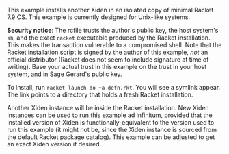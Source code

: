 This example installs another Xiden in an isolated copy of minimal
Racket 7.9 CS. This example is currently designed for Unix-like
systems.

**Security notice**: The rcfile trusts the author's public key, the
host system's `sh`, and the exact `racket` executable produced by the
Racket installation. This makes the transaction vulnerable to a
compromised shell. Note that the Racket installation script is signed
by the author of this example, _not_ an official distributor (Racket
does not seem to include signature at time of writing). Base your
actual trust in this example on the trust in your host system, and in
Sage Gerard's public key.

To install, run `racket launch do +a defn.rkt`. You will see a symlink
appear.  The link points to a directory that holds a fresh Racket
installation.

Another Xiden instance will be inside the Racket installation. New
Xiden instances can be used to run this example ad infinitum, provided
that the installed version of Xiden is functionally-equivalent to the
version used to run this example (it might not be, since the Xiden
instance is sourced from the default Racket package catalog). This
example can be adjusted to get an exact Xiden version if desired.
